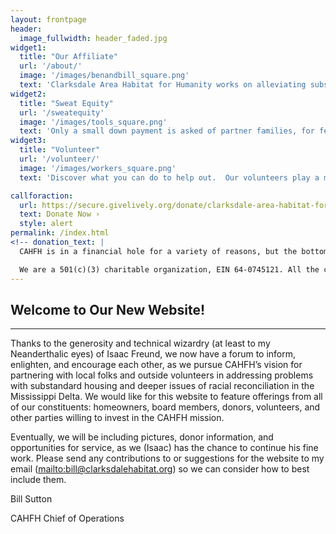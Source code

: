```yaml
---
layout: frontpage
header:
  image_fullwidth: header_faded.jpg
widget1:
  title: "Our Affiliate"
  url: '/about/'
  image: '/images/benandbill_square.png'
  text: 'Clarksdale Area Habitat for Humanity works on alleviating substandard housing in Clarksdale, Mississippi.'
widget2:
  title: "Sweat Equity"
  url: '/sweatequity'
  image: '/images/tools_square.png'
  text: 'Only a small down payment is asked of partner families, for few low-income families can afford more. Instead, future habitat homeowners contribute sweat equity.'
widget3:
  title: "Volunteer"
  url: '/volunteer/'
  image: '/images/workers_square.png'
  text: 'Discover what you can do to help out.  Our volunteers play a major role in improving and transforming neighborhoods and lives.'

callforaction:
  url: https://secure.givelively.org/donate/clarksdale-area-habitat-for-humanity-inc
  text: Donate Now ›
  style: alert
permalink: /index.html
<!-- donation_text: |
  CAHFH is in a financial hole for a variety of reasons, but the bottom line is that we are on probation and in danger of being de-affiliated.  The new board and affiliate coordinator are implementing new systems that will allow us to become a healthy, properly functioning, and self-sustaining organization once again, but in the meantime, we are desperate!  We need immediate and significant help so we can continue to serve the people who need it--both the disadvantaged who deserve decent housing, as well as the privileged who benefit from serving.

  We are a 501(c)(3) charitable organization, EIN 64-0745121. All the contributions are tax deductible. No goods or services will be provided in exchange for the contribution. -->
---
```


## Welcome to Our New Website!
****
Thanks to the generosity and technical wizardry (at least to my Neanderthalic eyes) of Isaac Freund, we now have a forum to inform, enlighten, and encourage each other, as we pursue CAHFH’s vision for partnering with local folks and outside volunteers in addressing problems with substandard housing and deeper issues of racial reconciliation in the Mississippi Delta.  We would like for this website to feature offerings from all of our constituents: homeowners, board members, donors, volunteers, and other parties willing to invest in the CAHFH mission.

Eventually, we will be including pictures, donor information, and opportunities for service, as we (Isaac) has the chance to continue his fine work.  Please send any contributions to or suggestions for the website to my email (<mailto:bill@clarksdalehabitat.org>) so we can consider how to best include them.

Bill Sutton

CAHFH Chief of Operations

<!-- <div id="videoModal" class="reveal-modal large" data-reveal="">
  <div class="flex-video widescreen vimeo" style="display: block;">
    <iframe width="1280" height="720" src="https://www.youtube.com/embed/3b5zCFSmVvU" frameborder="0" allowfullscreen></iframe>
  </div>
  <a class="close-reveal-modal">&#215;</a>
</div> -->
